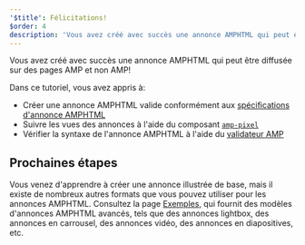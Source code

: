 ```yaml
---
'$title': Félicitations!
$order: 4
description: 'Vous avez créé avec succès une annonce AMPHTML qui peut être diffusée sur des pages AMP et non AMP! Dans ce tutoriel, vous avez appris à: Créer une annonce AMPHTML valide selon ...'
---
```


Vous avez créé avec succès une annonce AMPHTML qui peut être diffusée sur des pages AMP et non AMP!

Dans ce tutoriel, vous avez appris à:

- Créer une annonce AMPHTML valide conformément aux [spécifications d'annonce AMPHTML](../../../../documentation/guides-and-tutorials/learn/a4a_spec.md)
- Suivre les vues des annonces à l'aide du composant [`amp-pixel`](../../../../documentation/components/reference/amp-pixel.md)
- Vérifier la syntaxe de l'annonce AMPHTML à l'aide du [validateur AMP](https://validator.ampproject.org/#htmlFormat=AMP4ADS)

## Prochaines étapes

Vous venez d'apprendre à créer une annonce illustrée de base, mais il existe de nombreux autres formats que vous pouvez utiliser pour les annonces AMPHTML. Consultez la page [Exemples](../../../../documentation/examples/index.html), qui fournit des modèles d'annonces AMPHTML avancés, tels que des annonces lightbox, des annonces en carrousel, des annonces vidéo, des annonces en diapositives, etc.
